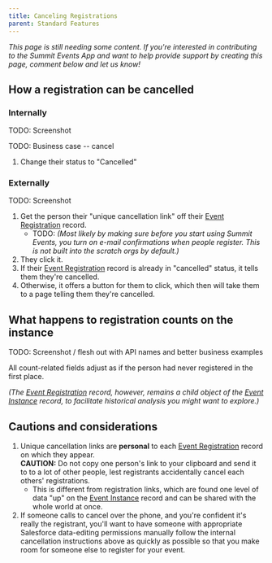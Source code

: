 ```yaml
---
title: Canceling Registrations
parent: Standard Features
---
```


*This page is still needing some content. If you're interested in contributing to the Summit Events App and want to help provide support by creating this page, comment below and let us know!*

## How a registration can be cancelled

### Internally

TODO:  Screenshot

TODO:  Business case -- cancel

1. Change their status to "Cancelled"

### Externally

TODO:  Screenshot

1. Get the person their "unique cancellation link" off their [Event Registration](../../object-field-resources/summit-event-reg-obj/) record.
    * TODO:  _(Most likely by making sure before you start using Summit Events, you turn on e-mail confirmations when people register.  This is not built into the scratch orgs by default.)_
2. They click it.
3. If their [Event Registration](../../object-field-resources/summit-event-reg-obj/) record is already in "cancelled" status, it tells them they're cancelled.
4. Otherwise, it offers a button for them to click, which then will take them to a page telling them they're cancelled.

## What happens to registration counts on the instance

TODO:  Screenshot / flesh out with API names and better business examples

All count-related fields adjust as if the person had never registered in the first place.

_(The [Event Registration](../../object-field-resources/summit-event-reg-obj/) record, however, remains a child object of the [Event Instance](../event-instance-functionality/) record, to facilitate historical analysis you might want to explore.)_

## Cautions and considerations

1. Unique cancellation links are **personal** to each [Event Registration](../../object-field-resources/summit-event-reg-obj/) record on which they appear.<br/>**CAUTION:**  Do not copy one person's link to your clipboard and send it to to a lot of other people, lest registrants accidentally cancel each others' registrations.
    * This is different from registration links, which are found one level of data "up" on the [Event Instance](../event-instance-functionality/) record and can be shared with the whole world at once.
1. If someone calls to cancel over the phone, and you're confident it's really the registrant, you'll want to have someone with appropriate Salesforce data-editing permissions manually follow the internal cancellation instructions above as quickly as possible so that you make room for someone else to register for your event.
